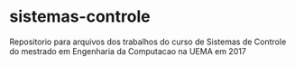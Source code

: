 # sistemas-controle
Repositorio para arquivos dos trabalhos do curso de Sistemas de Controle do mestrado em Engenharia da Computacao na UEMA em 2017
